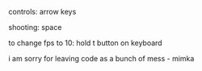 controls: arrow keys


shooting: space


to change fps to 10: hold t button on keyboard


i am sorry for leaving code as a bunch of mess - mimka
